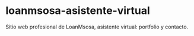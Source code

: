 # loanmsosa-asistente-virtual
Sitio web profesional de LoanMsosa, asistente virtual: portfolio y contacto.
